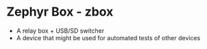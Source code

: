# Zephyr Box - zbox

- A relay box + USB/SD switcher
- A device that might be used for automated tests of other devices
